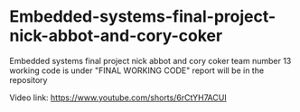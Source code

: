 # Embedded-systems-final-project-nick-abbot-and-cory-coker
Embedded systems final project nick abbot and cory coker
team number 13
working code is under "FINAL WORKING CODE"
report will be in the repository

Video link:
https://www.youtube.com/shorts/6rCtYH7ACUI
